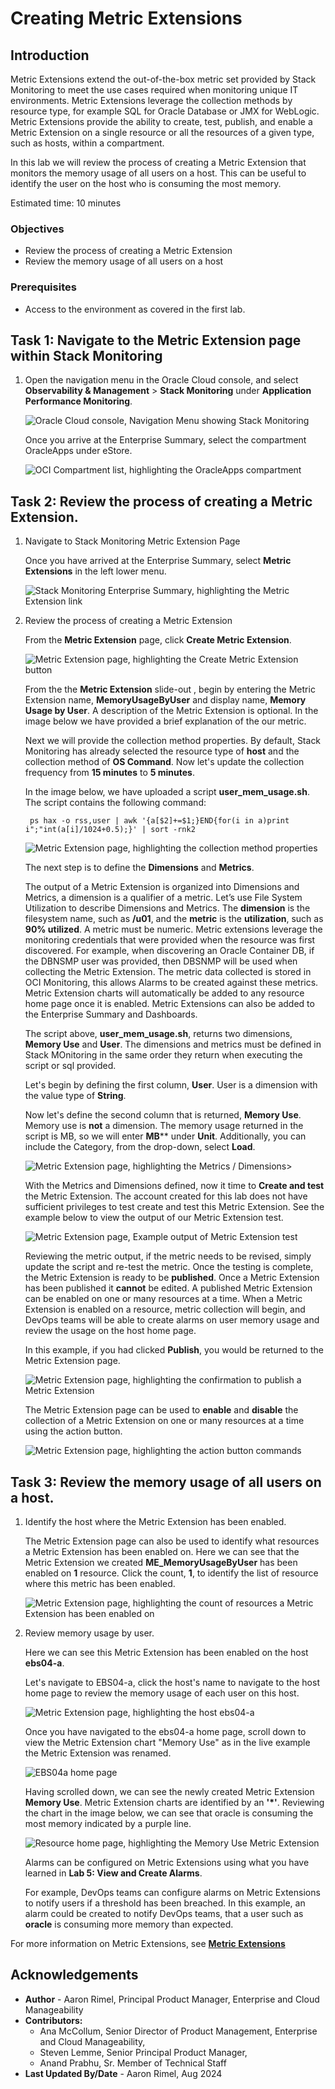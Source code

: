 # Creating Metric Extensions

## Introduction

Metric Extensions extend the out-of-the-box metric set provided by Stack Monitoring to meet the use cases required when monitoring unique IT environments. Metric Extensions leverage the collection methods by resource type, for example SQL for Oracle Database or JMX for WebLogic. Metric Extensions provide the ability to create, test, publish, and enable a Metric Extension on a single resource or all the resources of a given type, such as hosts, within a compartment. 

In this lab we will review the process of creating a Metric Extension that monitors the memory usage of all users on a host. This can be useful to identify the user on the host who is consuming the most memory. 

Estimated time: 10 minutes

### Objectives

* Review the process of creating a Metric Extension
* Review the memory usage of all users on a host

### Prerequisites

* Access to the environment as covered in the first lab.

## Task 1: Navigate to the Metric Extension page within Stack Monitoring

1. Open the navigation menu in the Oracle Cloud console, and select **Observability & Management** > **Stack Monitoring** under **Application Performance Monitoring**.

	![Oracle Cloud console, Navigation Menu showing Stack Monitoring](images/1-1-console.png " ")

	Once you arrive at the Enterprise Summary, select the compartment OracleApps under eStore.

	![OCI Compartment list, highlighting the OracleApps compartment](images/1-2-console.png " ")

## Task 2: Review the process of creating a Metric Extension.

1. Navigate to Stack Monitoring Metric Extension Page

	Once you have arrived at the Enterprise Summary, select **Metric Extensions** in the left lower menu.

	![Stack Monitoring Enterprise Summary, highlighting the Metric Extension link](images/2-1-me.png " ")

2. Review the process of creating a Metric Extension

	From the **Metric Extension** page, click **Create Metric Extension**.

	![Metric Extension page, highlighting the Create Metric Extension button](images/2-2-me.png " ")

	From the the **Metric Extension** slide-out , begin by entering the Metric Extension name, **MemoryUsageByUser** and display name, **Memory Usage by User**. A description of the Metric Extension is optional. In the image below we have provided a brief explanation of the our metric.

	Next we will provide the collection method properties. By default, Stack Monitoring has already selected the resource type of **host** and the collection method of **OS Command**. Now let's update the collection frequency from **15 minutes** to **5 minutes**.

	In the image below, we have uploaded a script **user_mem_usage.sh**. The script contains the following command:

		ps hax -o rss,user | awk '{a[$2]+=$1;}END{for(i in a)print i";"int(a[i]/1024+0.5);}' | sort -rnk2

	![Metric Extension page, highlighting the collection method properties](images/2-3-me.png " ")

	The next step is to define the **Dimensions** and **Metrics**.
	
	The output of a Metric Extension is organized into Dimensions and Metrics, a dimension is a qualifier of a metric. Let’s use File System Utilization to describe Dimensions and Metrics. The **dimension** is the filesystem name, such as **/u01**, and the **metric** is the **utilization**, such as **90% utilized**. A metric must be numeric. Metric extensions leverage the monitoring credentials that were provided when the resource was first discovered. For example, when discovering an Oracle Container DB, if the DBNSMP user was provided, then DBSNMP will be used when collecting the Metric Extension. The metric data collected is stored in OCI Monitoring, this allows Alarms to be created against these metrics. Metric Extension charts will automatically be added to any resource home page once it is enabled. Metric Extensions can also be added to the Enterprise Summary and Dashboards.

	The script above, **user_mem_usage.sh**, returns two dimensions, **Memory Use** and **User**. The dimensions and metrics must be defined in Stack MOnitoring in the same order they return when executing the script or sql provided.

	Let's begin by defining the first column, **User**. User is a dimension with the value type of **String**. 

	Now let's define the second column that is returned, **Memory Use**. Memory use is **not** a dimension. The memory usage returned in the script is MB, so we will enter **MB**** under **Unit**. Additionally, you can include the Category, from the drop-down, select **Load**.
	
	![Metric Extension page, highlighting the Metrics / Dimensions>](images/2-4-me.png " ")
	
	With the Metrics and Dimensions defined, now it time to **Create and test** the Metric Extension. The account created for this lab does not have sufficient privileges to test create and test this Metric Extension. See the example below to view the output of our Metric Extension test.
	
	![Metric Extension page, Example output of Metric Extension test](images/2-5-me.png " ")

	Reviewing the metric output, if the metric needs to be revised, simply update the script and re-test the metric. Once the testing is complete, the Metric Extension is ready to be **published**. Once a Metric Extension has been published it **cannot** be edited. A published Metric Extension can be enabled on one or many resources at a time. When a Metric Extension is enabled on a resource, metric collection will begin, and DevOps teams will be able to create alarms on user memory usage and review the usage on the host home page.

	In this example, if you had clicked **Publish**, you would be returned to the Metric Extension page.

	![Metric Extension page, highlighting the confirmation to publish a Metric Extension](images/2-6-me.png " ")

	The Metric Extension page can be used to **enable** and **disable** the collection of a Metric Extension on one or many resources at a time using the action button.

	![Metric Extension page, highlighting the action button commands](images/2-7-me.png " ")

## Task 3: Review the memory usage of all users on a host.

1. Identify the host where the Metric Extension has been enabled.

	The Metric Extension page can also be used to identify what resources a Metric Extension has been enabled on. Here we can see that the Metric Extension we created **ME_MemoryUsageByUser** has been enabled on **1** resource. Click the count, **1**, to identify the list of resource where this metric has been enabled. 
	
	![Metric Extension page, highlighting the count of resources a Metric Extension has been enabled on](images/2-8-me.png " ")

2. Review memory usage by user.

	Here we can see this Metric Extension has been enabled on the host **ebs04-a**. 

	Let's navigate to EBS04-a, click the host's name to navigate to the host home page to review the memory usage of each user on this host. 

	![Metric Extension page, highlighting the host ebs04-a](images/2-9-me.png " ")

	Once you have navigated to the ebs04-a home page, scroll down to view the Metric Extension chart "Memory Use" as in the live example the Metric Extension was renamed.

	![EBS04a home page](images/2-10-me.png " ")

	Having scrolled down, we can see the newly created Metric Extension **Memory Use**. Metric Extension charts are identified by an **'*'**. Reviewing the chart in the image below, we can see that oracle is consuming the most memory indicated by a purple line.

	![Resource home page, highlighting the Memory Use Metric Extension](images/2-11-me.png " ")

	Alarms can be configured on Metric Extensions using what you have learned in **Lab 5: View and Create Alarms**.
	
	For example, DevOps teams can configure alarms on Metric Extensions to notify users if a threshold has been breached. In this example, an alarm could be created to notify DevOps teams, that a user such as **oracle** is consuming more memory than expected. 

For more information on Metric Extensions, see **[Metric Extensions](https://docs.oracle.com/en-us/iaas/stack-monitoring/doc/metric-extensions.html)**

## Acknowledgements

* **Author** - Aaron Rimel, Principal Product Manager, Enterprise and Cloud Manageability
* **Contributors:** 
	* Ana McCollum, Senior Director of Product Management, Enterprise and Cloud Manageability,  
	* Steven Lemme, Senior Principal Product Manager,  
	* Anand Prabhu, Sr. Member of Technical Staff
* **Last Updated By/Date** - Aaron Rimel, Aug 2024